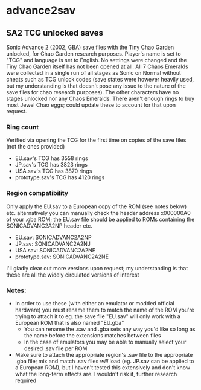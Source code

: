 # advance2sav
## SA2 TCG unlocked saves
Sonic Advance 2 (2002, GBA) save files with the Tiny Chao Garden unlocked, for Chao Garden research purposes. Player's name is set to "TCG" and language is set to English. No settings were changed and the Tiny Chao Garden itself has not been opened at all. All 7 Chaos Emeralds were collected in a single run of all stages as Sonic on Normal without cheats such as TCG unlock codes (save states were however heavily used, but my understanding is that doesn't pose any issue to the nature of the save files for chao research purposes). The other characters have no stages unlocked nor any Chaos Emeralds. There aren't enough rings to buy most Jewel Chao eggs; could update these to account for that upon request.

### Ring count
Verified via opening the TCG for the first time on copies of the save files (not the ones provided)
* EU.sav's TCG has 3558 rings
* JP.sav's TCG has 3823 rings
* USA.sav's TCG has 3870 rings
* prototype.sav's TCG has 4120 rings

### Region compatibility
Only apply the EU.sav to a European copy of the ROM (see notes below) etc. alternatively you can manually check the header address x000000A0 of your .gba ROM; the EU.sav file should be applied to ROMs containing the SONICADVANC2A2NP header etc.
* EU.sav: SONICADVANC2A2NP
* JP.sav: SONICADVANC2A2NJ
* USA.sav: SONICADVANC2A2NE
* prototype.sav: SONICADVANC2A2NE

I'll gladly clear out more versions upon request; my understanding is that these are all the widely circulated versions of interest

### Notes:
* In order to use these (with either an emulator or modded official hardware) you must rename them to match the name of the ROM you're trying to attach it to eg. the save file "EU.sav" will only work with a European ROM that is also named "EU.gba"
	* You can rename the .sav and .gba sets any way you'd like so long as the name before the extensions matches between files
	* In the case of emulators you may be able to manually select your desired .sav file per ROM
* Make sure to attach the appropriate region's .sav file to the appropriate .gba file; mix and match .sav files *will* load (eg. JP.sav can be applied to a European ROM), but I haven't tested this extensively and don't know what the long-term effects are. I wouldn't risk it, further research required
